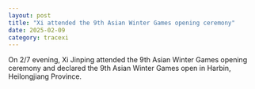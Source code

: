```yaml
---
layout: post
title: "Xi attended the 9th Asian Winter Games opening ceremony"
date: 2025-02-09
category: tracexi
---
```


On 2/7 evening, Xi Jinping attended the 9th Asian Winter Games opening ceremony and declared the 9th Asian Winter Games open in Harbin, Heilongjiang Province.
